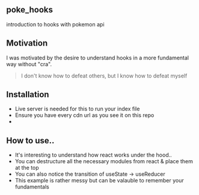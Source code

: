## poke_hooks
introduction to hooks with pokemon api

## Motivation
I was motivated by the desire to understand hooks in a more fundamental way without "cra". 

> I don't know how to defeat others, but I know how to defeat myself 

## Installation
- Live server is needed for this to run your index file
- Ensure you have every cdn url as you see it on this repo
- 

## How to use..
- It's interesting to understand how react works under the hood..
- You can destructure all the necessary modules from react & place them at the top
- You can also notice the transition of useState -> useReducer 
- This example is rather messy but can be valauble to remember your fundamentals
